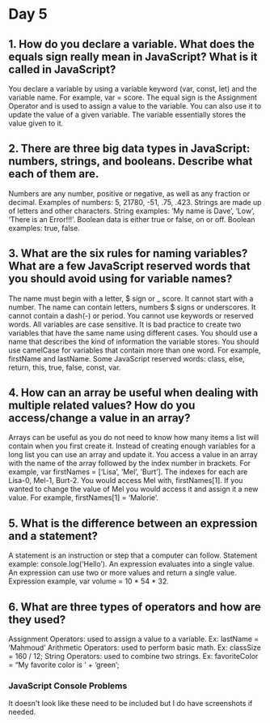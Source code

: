 <h1>Day 5</h1>
<h2>1. How do you declare a variable. What does the equals sign really mean in JavaScript? What is it called in JavaScript?</h2>
<p>You declare a variable by using a variable keyword (var, const, let) and the variable name. For example, var = score. The equal sign is the Assignment Operator and is used to assign a value to the variable. You can also use it to update the value of a given variable. The variable essentially stores the value given to it.</p>
<h2> 2. There are three big data types in JavaScript: numbers, strings, and booleans. Describe what each of them are.</h2>
<p>Numbers are any number, positive or negative, as well as any fraction or decimal. Examples of numbers: 5, 21780, -51, .75, .423. Strings are made up of letters and other characters. String examples: ‘My name is Dave’, ‘Low’, ‘There is an Error!!!’. Boolean data is either true or false, on or off. Boolean examples: true, false.</p>
<h2>3. What are the six rules for naming variables? What are a few JavaScript reserved words that you should avoid using for variable names?</h2>
The name must begin with a letter, $ sign or _ score. It cannot start with a number.
The name can contain letters, numbers $ signs or underscores. It cannot contain a dash(-) or period.
You cannot use keywords or reserved words.
All variables are case sensitive. It is bad practice to create two variables that have the same name using different cases.
You should use a name that describes the kind of information the variable stores.
You should use camelCase for variables that contain more than one word. For example, firstName and lastName.
Some JavaScript reserved words: class, else, return, this, true, false, const, var.
<h2> 4. How can an array be useful when dealing with multiple related values? How do you access/change a value in an array?</h2>
<p>Arrays can be useful as you do not need to know how many items a list will contain when you first create it. Instead of creating enough variables for a long list you can use an array and update it. You access a value in an array with the name of the array followed by the index number in brackets. For example, var firstNames = [‘Lisa’, ‘Mel’, ‘Burt’]. The indexes for each are Lisa-0, Mel-1, Burt-2. You would access Mel with, firstNames[1]. If you wanted to change the value of Mel you would access it and assign it a new value. For example, firstNames[1] = ‘Malorie’.</p>
<h2>5. What is the difference between an expression and a statement?</h2>
<p>A statement is an instruction or step that a computer can follow. Statement example: console.log(‘Hello’). An expression evaluates into a single value. An expression can use two or more values and return a single value. Expression example, var volume = 10 * 54 * 32.</p>
<h2>6. What are three types of operators and how are they used?</h2>
<p>Assignment Operators: used to assign a value to a variable. Ex: lastName = ‘Mahmoud’
Arithmetic Operators: used to perform basic math. Ex: classSize = 160 / 12;
String Operators: used to combine two strings. Ex: favoriteColor = “My favorite color is ‘ + ‘green’;</p>
<h3>JavaScript Console Problems</h3>
<p>It doesn't look like these need to be included but I do have screenshots if needed.</p>
